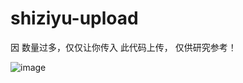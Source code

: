 # shiziyu-upload

因 数量过多，仅仅让你传入  <?php echo('whoami');?>  此代码上传，  仅供研究参考！

![image](https://user-images.githubusercontent.com/15842234/145923267-08bf8810-2e1a-45de-bf34-ac67d31b3feb.png)
